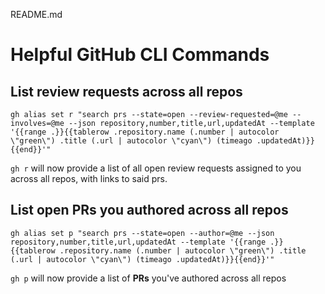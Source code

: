 README.md

# Helpful GitHub CLI Commands

## List review requests across all repos
```
gh alias set r "search prs --state=open --review-requested=@me --involves=@me --json repository,number,title,url,updatedAt --template '{{range .}}{{tablerow .repository.name (.number | autocolor \"green\") .title (.url | autocolor \"cyan\") (timeago .updatedAt)}}{{end}}'"
```

`gh r` will now provide a list of all open review requests assigned to you across all repos, with links to said prs.

##  List open PRs you authored across all repos
```
gh alias set p "search prs --state=open --author=@me --json repository,number,title,url,updatedAt --template '{{range .}}{{tablerow .repository.name (.number | autocolor \"green\") .title (.url | autocolor \"cyan\") (timeago .updatedAt)}}{{end}}'"
```

`gh p` will now provide a list of **PRs** you've authored across all repos
